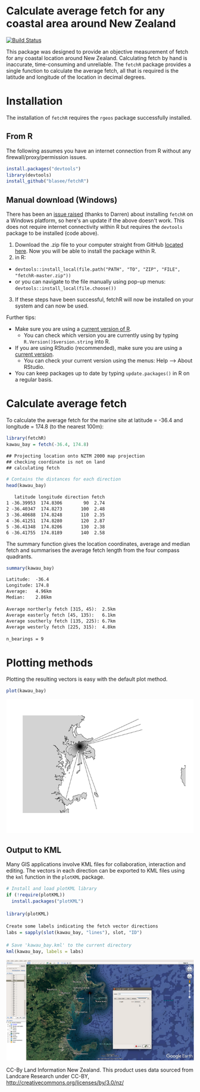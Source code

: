 # Calculate average fetch for any coastal area around New Zealand

[![Build Status](https://travis-ci.org/blasee/fetchR.svg)](https://travis-ci.org/blasee/fetchR)

This package was designed to provide an objective measurement of fetch for any
coastal location around New Zealand. Calculating fetch by hand is inaccurate,
time-consuming and unreliable. The `fetchR` package provides a single function
to calculate the average fetch, all that is required is the latitude and 
longitude of the location in decimal degrees.

# Installation

The installation of `fetchR` requires the `rgeos` package successfully installed.

## From R

The following assumes you have an internet connection from R without any 
firewall/proxy/permission issues.

```r
install.packages("devtools")
library(devtools)
install_github("blasee/fetchR")
```

## Manual download (Windows)

There has been an [issue raised](../../issues/3) (thanks to Darren) about 
installing `fetchR` on a Windows platform, so here's an update if the above 
doesn't work. This does not require internet connectivity within R but requires
the `devtools` package to be installed (code above).

1. Download the .zip file to your computer straight from GitHub [located here](https://github.com/blasee/fetchR/archive/master.zip). Now you will be able to install the package within R.
2. in R: 
  + `devtools::install_local(file.path("PATH", "TO", "ZIP", "FILE", "fetchR-master.zip"))` 
  + or you can navigate to the file manually using pop-up menus:
  `devtools::install_local(file.choose())`
3. If these steps have been successful, fetchR will now be installed on your system and can now be used.

Further tips:

* Make sure you are using a [current version of R](https://cran.r-project.org/bin/windows/base/). 
  + You can check which version you are currently using by typing `R.Version()$version.string` into R.
* If you are using RStudio (recommended), make sure you are using a [current version](https://www.rstudio.com/products/rstudio/download/).
  + You can check your current version using the menus: Help --> About RStudio.
* You can keep packages up to date by typing `update.packages()` in R on a regular basis.

# Calculate average fetch

To calculate the average fetch for the marine site at latitude = -36.4 and 
longitude = 174.8 (to the nearest 100m):


```r
library(fetchR)
kawau_bay = fetch(-36.4, 174.8)
```

```
## Projecting location onto NZTM 2000 map projection
## checking coordinate is not on land
## calculating fetch
```

```r
# Contains the distances for each direction
head(kawau_bay)
```

```
   latitude longitude direction fetch
1 -36.39953  174.8306        90  2.74
2 -36.40347  174.8273       100  2.48
3 -36.40688  174.8248       110  2.35
4 -36.41251  174.8280       120  2.87
5 -36.41348  174.8206       130  2.38
6 -36.41755  174.8189       140  2.58
```

The summary function gives the location coordinates, average and median fetch
and summarises the average fetch length from the four compass quadrants.

```r
summary(kawau_bay)
```

```
Latitude:  -36.4
Longitude: 174.8
Average:   4.96km
Median:    2.86km

Average northerly fetch [315, 45):  2.5km
Average easterly fetch [45, 135):   6.1km
Average southerly fetch [135, 225): 6.7km
Average westerly fetch [225, 315):  4.8km

n_bearings = 9
```

# Plotting methods
Plotting the resulting vectors is easy with the default plot method.

```r
plot(kawau_bay)
```

![default fetch plot](./figures/fetch_plot.png)

## Output to KML
Many GIS applications involve KML files for collaboration, interaction and 
editing. The vectors in each direction can be exported to KML files using the 
`kml` function in the `plotKML` package.

```r
# Install and load plotKML library
if (!require(plotKML))
  install.packages("plotKML")
  
library(plotKML)

Create some labels indicating the fetch vector directions
labs = sapply(slot(kawau_bay, "lines"), slot, "ID")

# Save 'kawau_bay.kml' to the current directory
kml(kawau_bay, labels = labs)
```

![ggmap fetch](./figures/kml.png)

CC-By Land Information New Zealand. This product uses data sourced from Landcare Research under CC-BY, http://creativecommons.org/licenses/by/3.0/nz/